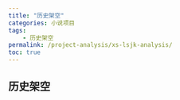 ```yaml
---
title: "历史架空"
categories: 小说项目
tags:
    - 历史架空
permalink: /project-analysis/xs-lsjk-analysis/
toc: true
---
```


## 历史架空






